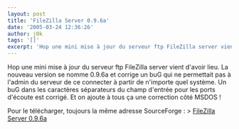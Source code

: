 ```yaml
---
layout: post
title: 'FileZilla Server 0.9.6a'
date: '2005-03-24 12:36:26'
author: j0k
tags: '[]'
excerpt: 'Hop une mini mise à jour du serveur ftp FileZilla server vient d''avoir lieu.   La nouveau version se nomme 0.9.6a et corrige un buG qui ne permettait pas à l''admin du serveur de ce connecter à partir de n''importe quel système. Un buG dans les caractères séparateurs du champ d''entrée pour les ports d''écoute est corrigé.   Et on ajoute à tous ça une correction côté      ...'
---
```


Hop une mini mise à jour du serveur ftp FileZilla server vient d'avoir lieu.   La nouveau version se nomme 0.9.6a et corrige un buG qui ne permettait pas à l'admin du serveur de ce connecter à partir de n'importe quel système. Un buG dans les caractères séparateurs du champ d'entrée pour les ports d'écoute est corrigé.   Et on ajoute à tous ça une correction côté MSDOS !

Pour le télécharger, toujours la même adresse SourceForge :   > [FileZilla Server 0.9.6a](http://sourceforge.net/project/showfiles.php?group_id=21558&package_id=21737&release_id=315195)
